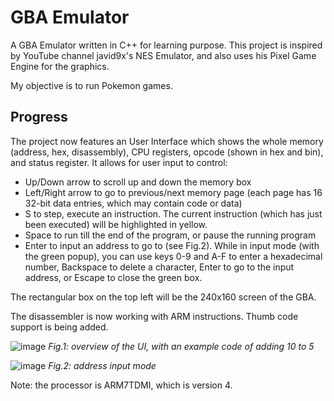 # GBA Emulator

A GBA Emulator written in C++ for learning purpose. This project is inspired by YouTube channel javid9x's NES Emulator, and also uses his Pixel Game Engine for the graphics.

My objective is to run Pokemon games.

## Progress

The project now features an User Interface which shows the whole memory (address, hex, disassembly), CPU registers, opcode (shown in hex and bin), and status register. It allows for user input to control:

- Up/Down arrow to scroll up and down the memory box
- Left/Right arrow to go to previous/next memory page (each page has 16 32-bit data entries, which may contain code or data)
- S to step, execute an instruction. The current instruction (which has just been executed) will be highlighted in yellow.
- Space to run till the end of the program, or pause the running program
- Enter to input an address to go to (see Fig.2). While in input mode (with the green popup), you can use keys 0-9 and A-F to enter a hexadecimal number, Backspace to delete a character, Enter to go to the input address, or Escape to close the green box.

The rectangular box on the top left will be the 240x160 screen of the GBA.

The disassembler is now working with ARM instructions. Thumb code support is being added.

![image](https://user-images.githubusercontent.com/46307950/147797696-a840f0e0-2433-433a-b0d3-c18bf5b070de.png)
*Fig.1: overview of the UI, with an example code of adding 10 to 5*

![image](https://user-images.githubusercontent.com/46307950/147801440-52b95051-05a5-44a8-8f73-6aa8677be4bd.png)
*Fig.2: address input mode*

Note: the processor is ARM7TDMI, which is version 4.